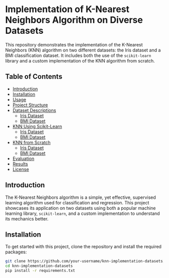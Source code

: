 # Implementation of K-Nearest Neighbors Algorithm on Diverse Datasets

This repository demonstrates the implementation of the K-Nearest Neighbors (KNN) algorithm on two different datasets: the Iris dataset and a BMI classification dataset. It includes both the use of the `scikit-learn` library and a custom implementation of the KNN algorithm from scratch.

## Table of Contents
- [Introduction](#introduction)
- [Installation](#installation)
- [Usage](#usage)
- [Project Structure](#project-structure)
- [Dataset Descriptions](#dataset-descriptions)
  - [Iris Dataset](#iris-dataset)
  - [BMI Dataset](#bmi-dataset)
- [KNN Using Scikit-Learn](#knn-using-scikit-learn)
  - [Iris Dataset](#iris-dataset-1)
  - [BMI Dataset](#bmi-dataset-1)
- [KNN from Scratch](#knn-from-scratch)
  - [Iris Dataset](#iris-dataset-2)
  - [BMI Dataset](#bmi-dataset-2)
- [Evaluation](#evaluation)
- [Results](#results)
- [License](#license)

## Introduction

The K-Nearest Neighbors algorithm is a simple, yet effective, supervised learning algorithm used for classification and regression. This project showcases its application on two datasets using both a popular machine learning library, `scikit-learn`, and a custom implementation to understand its mechanics better.

## Installation

To get started with this project, clone the repository and install the required packages:

```bash
git clone https://github.com/your-username/knn-implementation-datasets.git
cd knn-implementation-datasets
pip install -r requirements.txt
